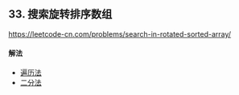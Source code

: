## 33. 搜索旋转排序数组

https://leetcode-cn.com/problems/search-in-rotated-sorted-array/


#### 解法  

* [遍历法](_1.py)
* [二分法](_2.py)

